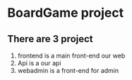 # BoardGame project

## There are 3 project

1. frontend is a main front-end our web
2. Api is a our api
3. webadmin is a front-end for admin
